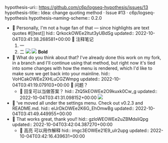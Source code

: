 hypothesis-uri:: https://github.com/c6p/logseq-hypothesis/issues/13
hypothesis-title:: Idea: change quoting method · Issue #13 · c6p/logseq-hypothesis
hypothesis-naming-scheme:: 0.2.0

- 📌 Personally, I'm not a huge fan of that — since highlights are text quotes #[[test]]
  hid:: QrkockOWEe2Itut3yUBdSg
  updated:: 2022-10-04T03:41:38.268581+00:00
  📝 注释笔记
  1. 一
  2. 二
  ![](http://pic.1352.love/2022/10/20221004113913.png)
  ![](http://insert-your-link-here.com)
  **Bold**
- 📌 What do you think about that? I've already done this work on my fork, in a branch and I'll continue using that method, but right now it's tied into some changes with how the menu is rendered, which I'd like to make sure we get back into your mainline. 
  hid:: VoHCakOWEe2XHLuCGZWmpg
  updated:: 2022-10-04T03:41:19.079103+00:00
  📝 问题？
	- 📝 回复可以当做答案？
	  hid:: ZtQ5kEOWEe2O9kuxk0Cw_g
	  updated:: 2022-10-04T03:41:31.098152+00:00
	  ![](http://insert-your-link-here.com)
- 📌 've moved all under the settings menu. Check out v0.2.3 and README.md.
  hid:: elJrDkOWEe2K6G_EhOmwBg
  updated:: 2022-10-04T03:41:49.449955+00:00
- 📌 That works great, thank you!!
  hid:: gzloWEOWEe2uZBMdsliQpg
  updated:: 2022-10-04T03:42:04.387270+00:00
	- 📝 高亮 可以用作解释
	  hid:: imgc3EOWEe21E9_ulr2upg
	  updated:: 2022-10-04T03:42:16.439631+00:00
